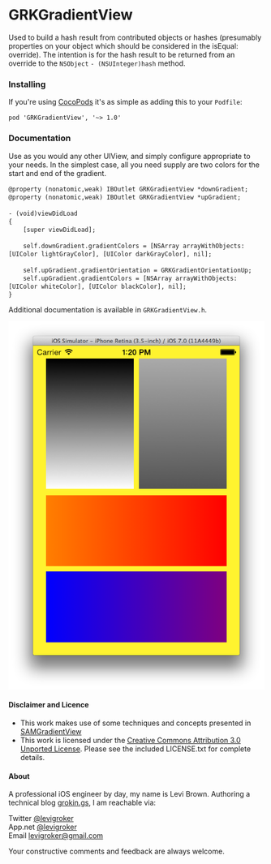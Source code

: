 GRKGradientView
===========
Used to build a hash result from contributed objects or hashes (presumably
properties on your object which should be considered in the isEqual: override).
The intention is for the hash result to be returned from an override to the
`NSObject` `- (NSUInteger)hash` method.

### Installing

If you're using [CocoPods](http://cocopods.org) it's as simple as adding this to your `Podfile`:

	pod 'GRKGradientView', '~> 1.0'

### Documentation

Use as you would any other UIView, and simply configure appropriate to your needs.
In the simplest case, all you need supply are two colors for the start and end of the
gradient.

	@property (nonatomic,weak) IBOutlet GRKGradientView *downGradient;
	@property (nonatomic,weak) IBOutlet GRKGradientView *upGradient;

	- (void)viewDidLoad
	{
		[super viewDidLoad];
	
		self.downGradient.gradientColors = [NSArray arrayWithObjects:[UIColor lightGrayColor], [UIColor darkGrayColor], nil];

		self.upGradient.gradientOrientation = GRKGradientOrientationUp;
		self.upGradient.gradientColors = [NSArray arrayWithObjects:[UIColor whiteColor], [UIColor blackColor], nil];
	}

Additional documentation is available in `GRKGradientView.h`.

![Sample Screenshot](/ReadmeAssets/ScreenShot.png?raw=true)

#### Disclaimer and Licence

* This work makes use of some techniques and concepts presented in [SAMGradientView](https://github.com/soffes/SAMGradientView)
* This work is licensed under the [Creative Commons Attribution 3.0 Unported License](http://creativecommons.org/licenses/by/3.0/).
  Please see the included LICENSE.txt for complete details.

#### About
A professional iOS engineer by day, my name is Levi Brown. Authoring a technical
blog [grokin.gs](http://grokin.gs), I am reachable via:

Twitter [@levigroker](https://twitter.com/levigroker)  
App.net [@levigroker](https://alpha.app.net/levigroker)  
Email [levigroker@gmail.com](mailto:levigroker@gmail.com)  

Your constructive comments and feedback are always welcome.
